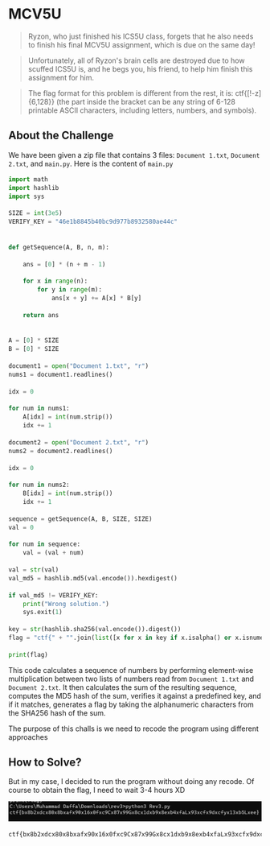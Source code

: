 # MCV5U
> Ryzon, who just finished his ICS5U class, forgets that he also needs to finish his final MCV5U assignment, which is due on the same day!

> Unfortunately, all of Ryzon's brain cells are destroyed due to how scuffed ICS5U is, and he begs you, his friend, to help him finish this assignment for him.

> The flag format for this problem is different from the rest, it is: ctf{[!-z]{6,128}} (the part inside the bracket can be any string of 6-128 printable ASCII characters, including letters, numbers, and symbols).

## About the Challenge
We have been given a zip file that contains 3 files: `Document 1.txt`, `Document 2.txt`, and `main.py`. Here is the content of `main.py`

```python
import math
import hashlib
import sys

SIZE = int(3e5)
VERIFY_KEY = "46e1b8845b40bc9d977b8932580ae44c"


def getSequence(A, B, n, m):

    ans = [0] * (n + m - 1)

    for x in range(n):
        for y in range(m):
            ans[x + y] += A[x] * B[y]

    return ans


A = [0] * SIZE
B = [0] * SIZE

document1 = open("Document 1.txt", "r")
nums1 = document1.readlines()

idx = 0

for num in nums1:
    A[idx] = int(num.strip())
    idx += 1

document2 = open("Document 2.txt", "r")
nums2 = document2.readlines()

idx = 0

for num in nums2:
    B[idx] = int(num.strip())
    idx += 1

sequence = getSequence(A, B, SIZE, SIZE)
val = 0

for num in sequence:
    val = (val + num)

val = str(val)
val_md5 = hashlib.md5(val.encode()).hexdigest()

if val_md5 != VERIFY_KEY:
    print("Wrong solution.")
    sys.exit(1)

key = str(hashlib.sha256(val.encode()).digest())
flag = "ctf{" + "".join(list([x for x in key if x.isalpha() or x.isnumeric()])) + "}"

print(flag)
```

This code calculates a sequence of numbers by performing element-wise multiplication between two lists of numbers read from `Document 1.txt` and `Document 2.txt`. It then calculates the sum of the resulting sequence, computes the MD5 hash of the sum, verifies it against a predefined key, and if it matches, generates a flag by taking the alphanumeric characters from the SHA256 hash of the sum.

The purpose of this challs is we need to recode the program using different approaches

## How to Solve?
But in my case, I decided to run the program without doing any recode. Of course to obtain the flag, I need to wait 3-4 hours XD

![flag](images/flag.png)

```
ctf{bx8b2xdcx80x8bxafx90x16x0fxc9Cx87x99Gx8cx1dxb9x8exb4xfaLx93xcfx9dxcfyx13xb5Lxee}
```
